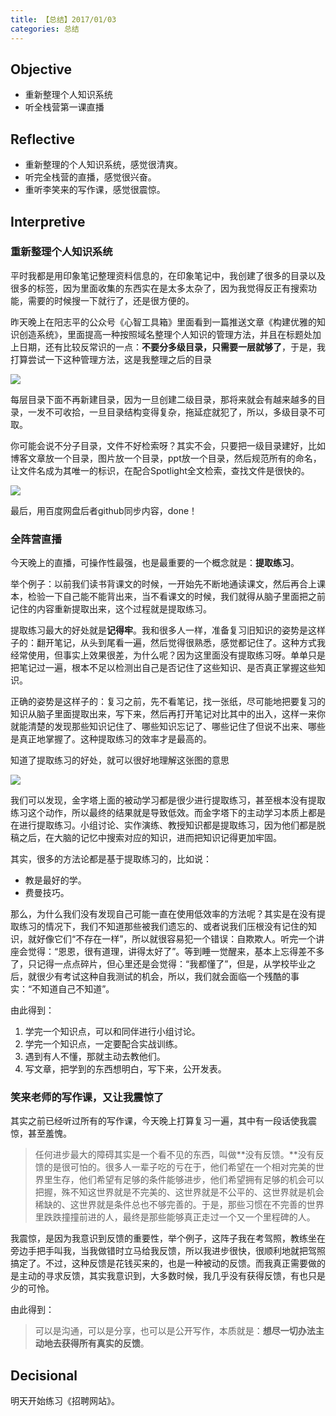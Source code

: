 ```yaml
---
title: 【总结】2017/01/03
categories: 总结
---
```


## Objective

- 重新整理个人知识系统
- 听全栈营第一课直播

## Reflective

- 重新整理的个人知识系统，感觉很清爽。
- 听完全栈营的直播，感觉很兴奋。
- 重听李笑来的写作课，感觉很震惊。

## Interpretive

### 重新整理个人知识系统

平时我都是用印象笔记整理资料信息的，在印象笔记中，我创建了很多的目录以及很多的标签，因为里面收集的东西实在是太多太杂了，因为我觉得反正有搜索功能，需要的时候搜一下就行了，还是很方便的。

昨天晚上在阳志平的公众号《心智工具箱》里面看到一篇推送文章《构建优雅的知识创造系统》，里面提高一种按照域名整理个人知识的管理方法，并且在标题处加上日期，还有比较反常识的一点：**不要分多级目录，只需要一层就够了**，于是，我打算尝试一下这种管理方法，这是我整理之后的目录

![](http://oggx6lf7f.bkt.clouddn.com/mxvzv.png)



每层目录下面不再新建目录，因为一旦创建二级目录，那将来就会有越来越多的目录，一发不可收拾，一旦目录结构变得复杂，拖延症就犯了，所以，多级目录不可取。

你可能会说不分子目录，文件不好检索呀？其实不会，只要把一级目录建好，比如博客文章放一个目录，图片放一个目录，ppt放一个目录，然后规范所有的命名，让文件名成为其唯一的标识，在配合Spotlight全文检索，查找文件是很快的。

![](http://oggx6lf7f.bkt.clouddn.com/lnmu6.png)

最后，用百度网盘后者github同步内容，done！

### 全阵营直播

今天晚上的直播，可操作性最强，也是最重要的一个概念就是：**提取练习**。

举个例子：以前我们读书背课文的时候，一开始先不断地通读课文，然后再合上课本，检验一下自己能不能背出来，当不看课文的时候，我们就得从脑子里面把之前记住的内容重新提取出来，这个过程就是提取练习。

提取练习最大的好处就是**记得牢**。我和很多人一样，准备复习旧知识的姿势是这样子的：翻开笔记，从头到尾看一遍，然后觉得很熟悉，感觉都记住了。这种方式我经常使用，但事实上效果很差，为什么呢？因为这里面没有提取练习呀。单单只是把笔记过一遍，根本不足以检测出自己是否记住了这些知识、是否真正掌握这些知识。

正确的姿势是这样子的：复习之前，先不看笔记，找一张纸，尽可能地把要复习的知识从脑子里面提取出来，写下来，然后再打开笔记对比其中的出入，这样一来你就能清楚的发现那些知识记住了、哪些知识忘记了、哪些记住了但说不出来、哪些是真正地掌握了。这种提取练习的效率才是最高的。

知道了提取练习的好处，就可以很好地理解这张图的意思

![](http://oggx6lf7f.bkt.clouddn.com/jn07a.png)

我们可以发现，金字塔上面的被动学习都是很少进行提取练习，甚至根本没有提取练习这个动作，所以最终的结果就是导致低效。而金字塔下的主动学习本质上都是在进行提取练习。小组讨论、实作演练、教授知识都是提取练习，因为他们都是脱稿之后，在大脑的记忆中搜索对应的知识，进而把知识记得更加牢固。

其实，很多的方法论都是基于提取练习的，比如说：

- 教是最好的学。
- 费曼技巧。

那么，为什么我们没有发现自己可能一直在使用低效率的方法呢？其实是在没有提取练习的情况下，我们不知道那些被我们遗忘的、或者说我们压根没有记住的知识，就好像它们“不存在一样”，所以就很容易犯一个错误：自欺欺人。听完一个讲座会觉得：“恩恩，很有道理，讲得太好了”。等到睡一觉醒来，基本上忘得差不多了，只记得一点点碎片，但心里还是会觉得：“我都懂了”，但是，从学校毕业之后，就很少有考试这种自我测试的机会，所以，我们就会面临一个残酷的事实：“不知道自己不知道”。

由此得到：

1. 学完一个知识点，可以和同伴进行小组讨论。
2. 学完一个知识点，一定要配合实战训练。
3. 遇到有人不懂，那就主动去教他们。
4. 写文章，把学到的东西想明白，写下来，公开发表。

### 笑来老师的写作课，又让我震惊了

其实之前已经听过所有的写作课，今天晚上打算复习一遍，其中有一段话使我震惊，甚至羞愧。

> 任何进步最大的障碍其实是一个看不见的东西，叫做**没有反馈。**没有反馈的是很可怕的。很多人一辈子吃的亏在于，他们希望在一个相对完美的世界里生存，他们希望有足够的条件能够进步，他们希望拥有足够的机会可以把握，殊不知这世界就是不完美的、这世界就是不公平的、这世界就是机会稀缺的、这世界就是条件总也不够完善的。于是，那些习惯在不完善的世界里跌跌撞撞前进的人，最终是那些能够真正走过一个又一个里程碑的人。

我震惊，是因为我意识到反馈的重要性，举个例子，这阵子我在考驾照，教练坐在旁边手把手叫我，当我做错时立马给我反馈，所以我进步很快，很顺利地就把驾照搞定了。不过，这种反馈是花钱买来的，也是一种被动的反馈。而我真正需要做的是主动的寻求反馈，其实我意识到，大多数时候，我几乎没有获得反馈，有也只是少的可怜。

由此得到：

> 可以是沟通，可以是分享，也可以是公开写作，本质就是：**想尽一切办法主动地去获得所有真实的反馈**。

## Decisional

明天开始练习《招聘网站》。